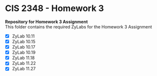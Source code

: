 # **CIS 2348 - Homework 3**
**Repository for Homework 3 Assignment**<br>
This folder contains the required ZyLabs for the Homework 3 Assignment
- [x] ZyLab 10.11
- [x] ZyLab 10.15
- [x] ZyLab 10.17
- [x] ZyLab 10.19
- [x] ZyLab 11.18
- [x] ZyLab 11.22
- [x] ZyLab 11.27
